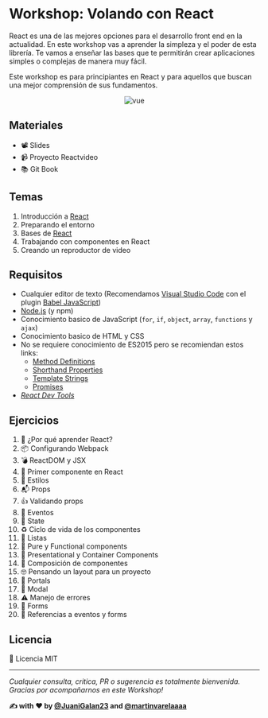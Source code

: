 # Workshop: Volando con React


React es una de las mejores opciones para el desarrollo front end en la actualidad. En este workshop vas a aprender la simpleza y el poder de esta librería. Te vamos a enseñar las bases que te permitirán crear aplicaciones simples o complejas de manera muy fácil.

Este workshop es para principiantes en React y para aquellos que buscan una mejor comprensión de sus fundamentos.


<p align="center">
 <img src="https://www.technoscore.com/images/services/react-js-icon.png" alt="vue">
</p>

## Materiales
* 📽 Slides
* 📹 Proyecto Reactvideo
* 📚 Git Book

## Temas

1. Introducción a [React](https://reactjs.org/)
2. Preparando el entorno
3. Bases de [React](https://reactjs.org/)
4. Trabajando con componentes en React
5. Creando un reproductor de video

## Requisitos

* Cualquier editor de texto (Recomendamos [Visual Studio Code](https://code.visualstudio.com/) con el plugin [Babel JavaScript](https://marketplace.visualstudio.com/items?itemName=mgmcdermott.vscode-language-babel))
* [Node.js](https://nodejs.org/en/) (y npm)
* Conocimiento basico de JavaScript (`for`, `if`, `object`, `array`, `functions` y `ajax`)
* Conocimiento basico de HTML y CSS
* No se requiere conocimiento de ES2015 pero se recomiendan estos links:
  * [Method Definitions](https://developer.mozilla.org/es/docs/Web/JavaScript/Referencia/funciónes/Method_definitions)
  * [Shorthand Properties](https://developer.mozilla.org/en/docs/Web/JavaScript/Reference/Operators/Object_initializer)
  * [Template Strings](https://developer.mozilla.org/es/docs/Web/JavaScript/Referencia/template_strings)
  * [Promises](https://developer.mozilla.org/es/docs/Web/JavaScript/Referencia/Objetos_globales/Promise)
* *[React Dev Tools](https://chrome.google.com/webstore/detail/react-developer-tools/fmkadmapgofadopljbjfkapdkoienihi)*

## Ejercicios
1. 🤷 ¿Por qué aprender React?
2. 📦 Configurando Webpack
3. 💣 ReactDOM y JSX
4. 🎉 Primer componente en React
5. 💅 Estilos
6. 📬 Props
7. 👍 Validando props
8. 🎫 Eventos
9. 💾 State
10. ♻️ Ciclo de vida de los componentes
11. 📝 Listas
12. 🤡 Pure y Functional components
13. 🦍 Presentational y Container Components
14. 🍦 Composición de componentes
15. 🤓 Pensando un layout para un proyecto
16. 🚪 Portals
17. 🦁 Modal
18. ⚠️ Manejo de errores
19. 📝 Forms
20. 💫 Referencias a eventos y forms

## Licencia
📄 Licencia MIT

---
*Cualquier consulta, critica, PR o sugerencia es totalmente bienvenida.
Gracias por acompañarnos en este Workshop!*

**✍️ with ❤️ by [@JuaniGalan23](https://twitter.com/JuaniGalan23) and [@martinvarelaaaa](https://twitter.com/martinvarelaaaa)**

